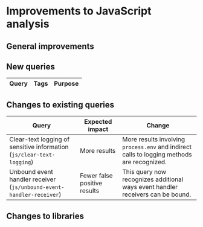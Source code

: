 # Improvements to JavaScript analysis

## General improvements


## New queries

| **Query**                                                                 | **Tags**                                                          | **Purpose**                                                                                                                                                                            |
|---------------------------------------------------------------------------|-------------------------------------------------------------------|----------------------------------------------------------------------------------------------------------------------------------------------------------------------------------------|


## Changes to existing queries

| **Query**                      | **Expected impact**          | **Change**                                                                |
|--------------------------------|------------------------------|---------------------------------------------------------------------------|
| Clear-text logging of sensitive information (`js/clear-text-logging`) | More results | More results involving `process.env` and indirect calls to logging methods are recognized. |
| Unbound event handler receiver (`js/unbound-event-handler-receiver`) | Fewer false positive results | This query now recognizes additional ways event handler receivers can be bound. | 

## Changes to libraries

